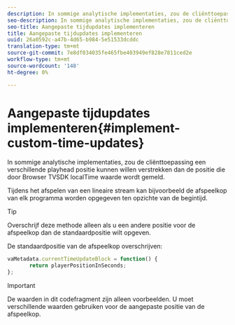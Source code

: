 ```yaml
---
description: In sommige analytische implementaties, zou de cliënttoepassing een verschillende playhead positie kunnen willen verstrekken dan de positie die door Browser TVSDK localTime waarde wordt gemeld.
seo-description: In sommige analytische implementaties, zou de cliënttoepassing een verschillende playhead positie kunnen willen verstrekken dan de positie die door Browser TVSDK localTime waarde wordt gemeld.
seo-title: Aangepaste tijdupdates implementeren
title: Aangepaste tijdupdates implementeren
uuid: 26a0592c-a47b-4d65-b984-5e51533dcddc
translation-type: tm+mt
source-git-commit: 7e8df034035fe465fbe403949ef828e7811ced2e
workflow-type: tm+mt
source-wordcount: '148'
ht-degree: 0%

---
```



# Aangepaste tijdupdates implementeren{#implement-custom-time-updates}

In sommige analytische implementaties, zou de cliënttoepassing een verschillende playhead positie kunnen willen verstrekken dan de positie die door Browser TVSDK localTime waarde wordt gemeld.

Tijdens het afspelen van een lineaire stream kan bijvoorbeeld de afspeelkop van elk programma worden opgegeven ten opzichte van de begintijd.

>[!TIP]
>
>Overschrijf deze methode alleen als u een andere positie voor de afspeelkop dan de standaardpositie wilt opgeven.

De standaardpositie van de afspeelkop overschrijven:

```js
vaMetadata.currentTimeUpdateBlock = function() { 
       return playerPositionInSeconds; 
}; 
```

>[!IMPORTANT]
>
>De waarden in dit codefragment zijn alleen voorbeelden. U moet verschillende waarden gebruiken voor de aangepaste positie van de afspeelkop.

